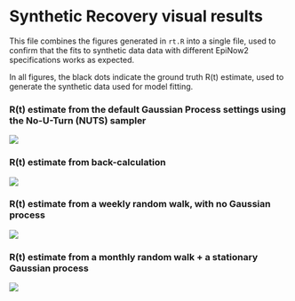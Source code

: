 # Synthetic Recovery visual results

This file combines the figures generated in `rt.R` into a single file, used to 
confirm that the fits to synthetic data data with different EpiNow2
specifications works as expected. 

In all figures, the black dots indicate the ground truth R(t) estimate, used to 
generate the synthetic data used for model fitting. 

### R(t) estimate from the default Gaussian Process settings using the No-U-Turn (NUTS) sampler
![](./figs/rt_gp_nuts.png)

### R(t) estimate from back-calculation
![](./figs/rt_backcalc_nuts.png)

### R(t) estimate from a weekly random walk, with no Gaussian process
![](./figs/rt_weekly_rw_nuts.png)


### R(t) estimate from a monthly random walk + a stationary Gaussian process
![](./figs/rt_gp_rw_nuts.png)